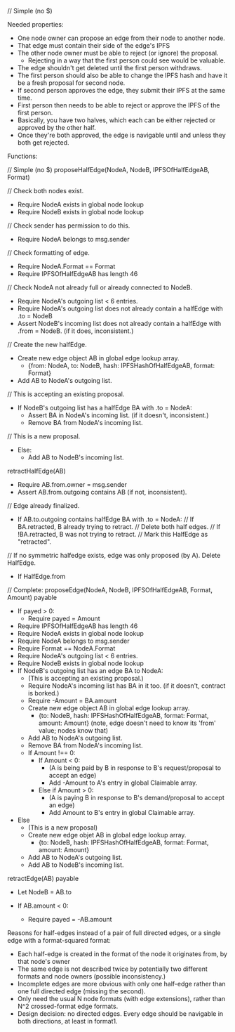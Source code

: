 

// Simple (no $)


Needed properties:
- One node owner can propose an edge from their node to another node.
- That edge must contain their side of the edge's IPFS
- The other node owner must be able to reject (or ignore) the proposal.
  - Rejecting in a way that the first person could see would be valuable.
- The edge shouldn't get deleted until the first person withdraws.
- The first person should also be able to change the IPFS hash and have it be a fresh proposal for second node.
- If second person approves the edge, they submit their IPFS at the same time.
- First person then needs to be able to reject or approve the IPFS of the first person.
- Basically, you have two halves, which each can be either rejected or approved by the other half.
- Once they're both approved, the edge is navigable until and unless they both get rejected.
















Functions:

// Simple (no $)
proposeHalfEdge(NodeA, NodeB, IPFSOfHalfEdgeAB, Format)
  
  // Check both nodes exist.
  - Require NodeA exists in global node lookup
  - Require NodeB exists in global node lookup
  
  // Check sender has permission to do this.
  - Require NodeA belongs to msg.sender
  
  // Check formatting of edge.
  - Require NodeA.Format == Format
  - Require IPFSOfHalfEdgeAB has length 46
  
  // Check NodeA not already full or already connected to NodeB.
  - Require NodeA's outgoing list < 6 entries.
  - Require NodeA's outgoing list does not already contain a halfEdge with .to = NodeB
  - Assert NodeB's incoming list does not already contain a halfEdge with .from = NodeB. (if it does, inconsistent.)
  
  // Create the new halfEdge.
  - Create new edge object AB in global edge lookup array.
    - {from: NodeA, to: NodeB, hash: IPFSHashOfHalfEdgeAB, format: Format}
  - Add AB to NodeA's outgoing list.

  // This is accepting an existing proposal.
  - If NodeB's outgoing list has a halfEdge BA with .to = NodeA:
    - Assert BA in NodeA's incoming list. (if it doesn't, inconsistent.)
	- Remove BA from NodeA's incoming list.
	
  // This is a new proposal.
  - Else:
	- Add AB to NodeB's incoming list.

	
retractHalfEdge(AB)
  - Require AB.from.owner = msg.sender
  - Assert AB.from.outgoing contains AB (if not, inconsistent).
  
  // Edge already finalized.
  - If AB.to.outgoing contains halfEdge BA with .to = NodeA:
    // If BA.retracted, B already trying to retract.
	  // Delete both half edges.
	// If !BA.retracted, B was not trying to retract.
	  // Mark this HalfEdge as "retracted".
  
  // If no symmetric halfedge exists, edge was only proposed (by A). Delete HalfEdge.
  - If HalfEdge.from
  
	
	
	
	
	
	
	
	

// Complete:
proposeEdge(NodeA, NodeB, IPFSOfHalfEdgeAB, Format, Amount) payable
  - If payed > 0:
	-  Require payed = Amount
  - Require IPFSOfHalfEdgeAB has length 46
  - Require NodeA exists in global node lookup
  - Require NodeA belongs to msg.sender
  - Require Format == NodeA.Format
  - Require NodeA's outgoing list < 6 entries.
  - Require NodeB exists in global node lookup
  - If NodeB's outgoing list has an edge BA to NodeA:
    - (This is accepting an existing proposal.)
    - Require NodeA's incoming list has BA in it too. (if it doesn't, contract is borked.)
    - Require -Amount = BA.amount
	- Create new edge object AB in global edge lookup array.
	  - {to: NodeB, hash: IPFSHashOfHalfEdgeAB, format: Format, amount: Amount} (note, edge doesn't need to know its 'from' value; nodes know that)
	- Add AB to NodeA's outgoing list.
	- Remove BA from NodeA's incoming list.
	- If Amount !== 0:
	  - If Amount < 0:
	    - (A is being paid by B in response to B's request/proposal to accept an edge)
	    - Add -Amount to A's entry in global Claimable array.
      - Else if Amount > 0:
	    - (A is paying B in response to B's demand/proposal to accept an edge)
        - Add Amount to B's entry in global Claimable array.
  - Else
    - (This is a new proposal)
	- Create new edge objet AB in global edge lookup array.
	  - {to: NodeB, hash: IPFSHashOfHalfEdgeAB, format: Format, amount: Amount}
	- Add AB to NodeA's outgoing list.
	- Add AB to NodeB's incoming list.
	
retractEdge(AB) payable
  - Let NodeB = AB.to
  

  - If AB.amount < 0:
    - Require payed = -AB.amount
	

  
  
Reasons for half-edges instead of a pair of full directed edges, or a single edge with a format-squared format:
 - Each half-edge is created in the format of the node it originates from, by that node's owner
 - The same edge is not described twice by potentially two different formats and node owners (possible inconsistency.)
 - Incomplete edges are more obvious with only one half-edge rather than one full directed edge (missing the second).
 - Only need the usual N node formats (with edge extensions), rather than N^2 crossed-format edge formats.
 - Design decision: no directed edges. Every edge should be navigable in both directions, at least in format1.
 
